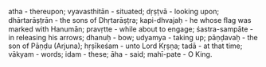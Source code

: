 atha - thereupon; vyavasthitān - situated; dṛṣṭvā - looking upon; dhārtarāṣṭrān - the sons of Dhṛtarāṣṭra; kapi-dhvajaḥ - he whose ﬂag was marked with Hanumān; pravṛtte - while about to engage; śastra-sampāte - in releasing his arrows; dhanuḥ - bow; udyamya - taking up; pāṇḍavaḥ - the son of Pāṇḍu (Arjuna); hṛṣīkeśam - unto Lord Kṛṣṇa; tadā - at that time; vākyam - words; idam - these; āha - said; mahī-pate - O King.